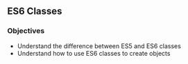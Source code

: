 ## ES6 Classes

### Objectives
* Understand the difference between ES5 and ES6 classes
* Understand how to use ES6 classes to create objects

